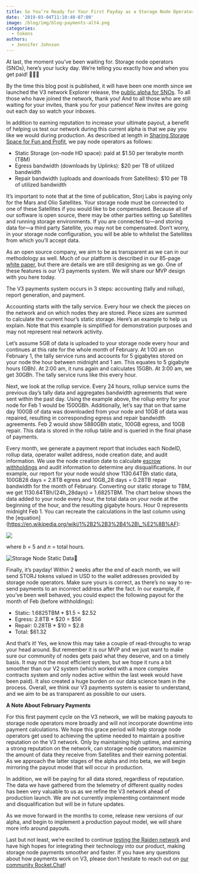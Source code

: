 ```yaml
---
title: So You’re Ready for Your First Payday as a Storage Node Operator
date: '2019-03-04T11:10:40-07:00'
image: /blog/img/blog-payments-alt4.png
categories:
  - tokens
authors:
  - Jennifer Johnson
---
```

At last, the moment you’ve been waiting for. Storage node operators (SNOs), here’s your lucky day. We’re telling you exactly how and when you get paid! 💸💸💸

By the time this blog post is published, it will have been one month since we launched the V3 network Explorer release, the [public alpha for SNOs](https://storj.io/blog/2019/02/announcing-the-storj-v3-explorer-release/). To all those who have joined the network, thank you! And to all those who are still waiting for your invites, thank you for your patience! New invites are going out each day so watch your inboxes. 

In addition to earning reputation to increase your ultimate payout, a benefit of helping us test our network during this current alpha is that we pay you like we would during production. As described at length in [Sharing Storage Space for Fun and Profit](https://storj.io/blog/2019/01/sharing-storage-space-for-fun-and-profit/), we pay node operators as follows: 

* Static Storage (on-node HD space): paid at $1.50 per terabyte month (TBM) 
* Egress bandwidth (downloads by Uplinks): $20 per TB of utilized bandwidth 
* Repair bandwidth (uploads and downloads from Satellites): $10 per TB of utilized bandwidth 

It’s important to note that at the time of publication, Storj Labs is paying only for the Mars and Olio Satellites. Your storage node must be connected to one of these Satellites if you would like to be compensated. Because all of our software is open source, there may be other parties setting up Satellites and running storage environments. If you are connected to—and storing data for—a third party Satellite, you may not be compensated. Don’t worry, in your storage node configuration, you will be able to whitelist the Satellites from which you’ll accept data.

As an open source company, we aim to be as transparent as we can in our methodology as well. Much of our platform is described in our 85-page [white paper](https://storj.io/white-paper), but there are details we are still designing as we go. One of these features is our V3 payments system. We will share our MVP design with you here today. 

The V3 payments system occurs in 3 steps: accounting (tally and rollup), report generation, and payment. 

Accounting starts with the tally service. Every hour we check the pieces on the network and on which nodes they are stored. Piece sizes are summed to calculate the current hour’s static storage. Here’s an example to help us explain. Note that this example is simplified for demonstration purposes and may not represent real network activity. 

Let’s assume 5GB of data is uploaded to your storage node every hour and continues at this rate for the whole month of February. At 1:00 am on February 1, the tally service runs and accounts for 5 gigabytes stored on your node the hour between midnight and 1 am. This equates to 5 gigabyte hours (GBh). At 2:00 am, it runs again and calculates 15GBh. At 3:00 am, we get 30GBh. The tally service runs like this every hour. 

Next, we look at the rollup service. Every 24 hours, rollup service sums the previous day’s tally data and aggregates bandwidth agreements that were sent within the past day. Using the example above, the rollup entry for your node for Feb 1 would be 1500GBh. Additionally, let’s say that on that same day 100GB of data was downloaded from your node and 10GB of data was repaired, resulting in corresponding egress and repair bandwidth agreements. Feb 2 would show 5880GBh static, 100GB egress, and 10GB repair. This data is stored in the rollup table and is queried in the final phase of payments.

Every month, we generate a payment report that includes each NodeID, rollup data, operator wallet address, node creation date, and audit information. We use the node creation date to calculate [escrow withholdings](https://storj.io/blog/2019/01/sharing-storage-space-for-fun-and-profit/) and audit information to determine any disqualifications. In our example, our report for your node would show 1130.64TBh static data, 100GB28 days = 2.8TB egress and 10GB_28 days = 0.28TB repair bandwidth for the month of February. Converting our static storage to TBM, we get 1130.64TBh/(24h\_28days) = 1.6825TBM. The chart below shows the data added to your node every hour, the total data on your node at the beginning of the hour, and the resulting gigabyte hours. Hour 0 represents midnight Feb 1. You can recreate the calculations in the last column using the \[equation](https://en.wikipedia.org/wiki/1%2B2%2B3%2B4%2B\_%E2%8B%AF): 

![](/blog/img/paymentformula.png)

where _b_ = 5 and _n_ = total hours.

![Storage Node Static Data](/blog/img/payment-example.png)

Finally, it’s payday! Within 2 weeks after the end of each month, we will send STORJ tokens valued in USD to the wallet addresses provided by storage node operators. Make sure yours is correct, as there’s no way to re-send payments to an incorrect address after the fact. In our example, if you’ve been well behaved, you could expect the following payout for the month of Feb (before withholdings): 

* Static: 1.6825TBM * $1.5 = $2.52 
* Egress: 2.8TB * $20 = $56 
* Repair: 0.28TB * $10 = $2.8 
* Total: $61.32 

And that’s it! Yes, we know this may take a couple of read-throughs to wrap your head around. But remember it is our MVP and we just want to make sure our community of nodes gets paid what they deserve, and on a timely basis. It may not the most efficient system, but we hope it runs a bit smoother than our V2 system (which worked with a more complex contracts system and only nodes active within the last week would have been paid). It also created a huge burden on our data science team in the process. Overall, we think our V3 payments system is easier to understand, and we aim to be as transparent as possible to our users.

**A Note About February Payments**

For this first payment cycle on the V3 network, we will be making payouts to storage node operators more broadly and will not incorporate downtime into payment calculations. We hope this grace period will help storage node operators get used to achieving the uptime needed to maintain a positive reputation on the V3 network. Only by maintaining high uptime, and earning a strong reputation on the network, can storage node operators maximize the amount of data they receive from Satellites and their earning potential. As we approach the latter stages of the alpha and into beta, we will begin mirroring the payout model that will occur in production. 

In addition, we will be paying for all data stored, regardless of reputation. The data we have gathered from the telemetry of different quality nodes has been very valuable to us as we refine the V3 network ahead of production launch. We are not currently implementing containment mode and disqualification but will be in future updates.

As we move forward in the months to come, release new versions of our alpha, and begin to implement a production payout model, we will share more info around payouts. 

Last but not least, we’re excited to continue [testing the Raiden network](https://storj.io/blog/2018/12/taking-payments-to-the-next-level-with-raiden/) and have high hopes for integrating their technology into our product, making storage node payments smoother and faster. If you have any questions about how payments work on V3, please don’t hesitate to reach out on [our community Rocket.Chat](https://storj.io/community/)!
